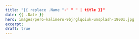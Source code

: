 ```yaml
---
title: "{{ replace .Name "-" " " | title }}"
date: {{ .Date }}
hero: images/pero-kalimero-9bjrglqoiuk-unsplash-1900x.jpg
excerpt:
draft: true
---
```

